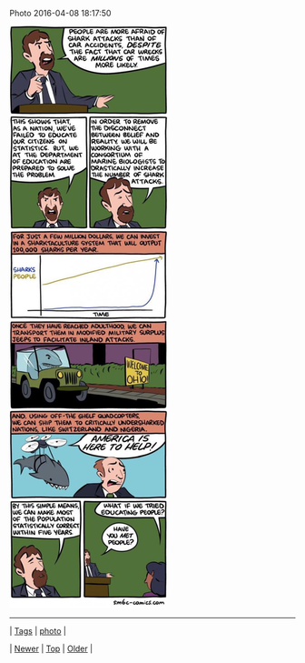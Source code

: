 <!--
title: Photo 2016-04-08 18
date: 2020-06-28T15:27:00.113Z
tags: photo
-->


Photo 2016-04-08 18:17:50

![](142469868639-0.jpg)

<!--BOTTOM-POST-NAVIGATION-->
---

| [Tags](tags.md) | [photo](tag-photo.md) |

| [Newer](142469144539.md) | [Top](index.md) | [Older](142505452019.md) |